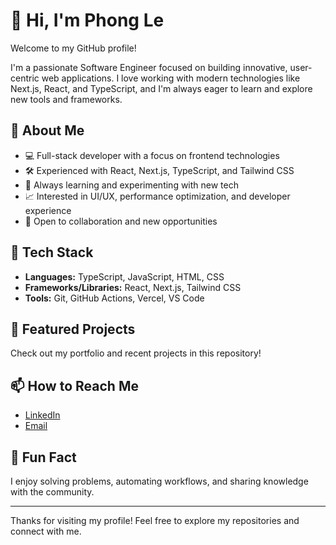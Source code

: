# 👋 Hi, I'm Phong Le

Welcome to my GitHub profile!

I'm a passionate Software Engineer focused on building innovative, user-centric web applications. I love working with modern technologies like Next.js, React, and TypeScript, and I'm always eager to learn and explore new tools and frameworks.

## 🚀 About Me

- 💻 Full-stack developer with a focus on frontend technologies
- 🛠️ Experienced with React, Next.js, TypeScript, and Tailwind CSS
- 🌱 Always learning and experimenting with new tech
- 📈 Interested in UI/UX, performance optimization, and developer experience
- 🤝 Open to collaboration and new opportunities

## 🧰 Tech Stack

- **Languages:** TypeScript, JavaScript, HTML, CSS
- **Frameworks/Libraries:** React, Next.js, Tailwind CSS
- **Tools:** Git, GitHub Actions, Vercel, VS Code

## 📂 Featured Projects

Check out my portfolio and recent projects in this repository!

## 📫 How to Reach Me

- [LinkedIn](https://linkedin.com/in/your-linkedin)
- [Email](mailto:your.email@example.com)

## 🌟 Fun Fact

I enjoy solving problems, automating workflows, and sharing knowledge with the community.

---

Thanks for visiting my profile! Feel free to explore my repositories and connect with me.
